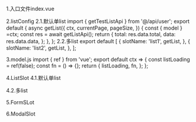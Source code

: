 1.入口文件index.vue
<template>
    <!-- 传入listConfig和model -->
	<wbv :listConfig="listConfig" :model="model">
		<Head></Head>
		<List></List>
		<Modal></Modal>
	</wbv>
</template>
<script setup>
import { wbv } from '@/wbv';
import listConfig from './listConfig'; // ListSlot接口
import model from './model'; // 单页面状态管理, 会挂载到ctx的model属性
</script>

2.listConfig
2.1.默认单list
import { getTestListApi } from '@/api/user';
export default {
    async getList({
        ctx,
        currentPage,
        pageSize,
    }) {
        const { model } =ctx;
        const res = await getListApi();
        return {
            total: res.data.total,
            data: res.data.data,
        };
    },
};
2.2.多list
export default [
    {
        slotName: 'list1',
        getList,
    },
    {
        slotName: 'list2',
        getList,
    },
];

3.model.js
import { ref } from 'vue';
export default ctx => {
	const listLoading = ref(false);
    const fn = () => {};
	return {
		listLoading,
        fn,
	};
};

4.ListSlot
4.1.默认单list
<template>
    <!-- 传入pageSizes和layout -->
    <!-- 属性会透传到el-pagination -->
    <!-- 内部已使用的属性v-model:current-page, v-model:page-size, total -->
	<ListSlot
		:page-sizes="[5, 10, 30, 40]"
		layout="total, sizes, prev, pager, next"
	>
		<el-table
			:data="ctx.list"
		>
			<el-table-column></el-table-column>
		</el-table>
        <!-- el-pagination的插槽 -->
        <template #pagination></template>
	</ListSlot>
</template>
<script setup>
import { inject } from 'vue';
import { ListSlot } from '@/wbv';
const ctx = inject('ctx');
ctx.list; // 默认list
ctx.refreshList(); // 刷新默认的list
const listRef = ctx.getListSlotRef(); // 获取默认的page组件ref
listRef.currentPage; // 当前pageNum
listRef.setCurrentPage; // set
listRef.pageSize; // 当前pageSize
listRef.setPageSize; // set
</script>
4.2.多list
<template>
    <!-- 绑定对应slotName -->
	<ListSlot
        :model="ctx.initList('list1')"
	>
        <el-table
			:data="ctx.list1"
		>
			<el-table-column></el-table-column>
		</el-table>
    </ListSlot>
	<ListSlot
        :model="ctx.initList('list2')"
	>
        <el-table
			:data="ctx.list2"
		>
			<el-table-column></el-table-column>
		</el-table>
    </ListSlot>
</template>
<script setup>
import { inject } from 'vue';
import { ListSlot } from '@/wbv';
const ctx = inject('ctx');
ctx.list1; // slotName为list1的list
ctx.refreshList('list1'); // 刷新slotName为list1的list
const listRef = ctx.getListSlotRef('list1'); // 获取slotName为list1的page组件ref
</script>

5.FormSLot
<template>
    <!-- 绑定对应slotName -->
    <!-- 属性会透传到el-form -->
    <!-- 内部已使用的属性model -->
	<FormSlot
		:model="ctx.initForm('form1')"
	>
		<el-form-item>
			<el-input v-model="ctx.form1.name"></el-input>
		</el-form-item>
	</FormSlot>
</template>
<script setup>
import { inject } from 'vue';
import { FormSlot } from '@/wbv';
const ctx = inject('ctx');
ctx.form1; // 对应的form对象
const formRef = ctx.getFormSlotRef('form1'); // 获取slotName为form1的form组件ref
</script>

6.ModalSlot
<template>
    <!-- 绑定对应slotName -->
    <!-- 属性会透传到el-form -->
    <!-- 内部已使用的属性model -->
	<ModalSlot
		:model="ctx.initModal('modal1')"
	>
		<template #footer>
			<el-button @click="ctx.closeModal('modal1')">取消</el-button>
		</template>
	</ModalSlot>
</template>
<script setup>
import { inject } from 'vue';
import { ModalSlot } from '@/wbv';
const ctx = inject('ctx');
ctx.showModal('modal1'); // 展示slotName为modal1的modal
ctx.closeModal('modal1'); // 关闭slotName为modal1的modal
</script>